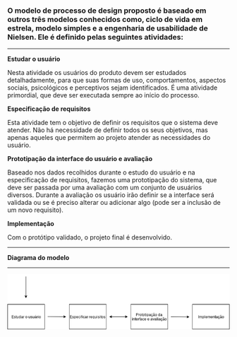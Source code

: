 <h3>O modelo de processo de design proposto é baseado em outros três modelos
conhecidos como, ciclo de vida em estrela, modelo simples e a engenharia de
usabilidade de Nielsen. Ele é definido pelas seguintes atividades:</h3>

<hr>

<b>Estudar o usuário</b>
<p>Nesta atividade os usuários do produto devem ser estudados
detalhadamente, para que suas formas de uso, comportamentos, aspectos sociais,
psicológicos e perceptivos sejam identificados. É uma atividade primordial, que deve
ser executada sempre ao início do processo.<p>

<b>Especificação de requisitos</b>
<p>Esta atividade tem o objetivo de definir os requisitos que o sistema deve
atender. Não há necessidade de definir todos os seus objetivos, mas apenas
aqueles que permitem ao projeto atender as necessidades do usuário.</p>

<b>Prototipação da interface do usuário e avaliação</b>
<p>Baseado nos dados recolhidos durante o estudo do usuário e na
especificação de requisitos, fazemos uma prototipação do sistema, que deve ser
passada por uma avaliação com um conjunto de usuários diversos. Durante a
avaliação os usuário irão definir se a interface será validada ou se é preciso alterar
ou adicionar algo (pode ser a inclusão de um novo requisito).</p>

<b>Implementação</b>
<p>Com o protótipo validado, o projeto final é desenvolvido.</p>

<hr>

<b>Diagrama do modelo</b>
<hr>
<img src=diagrama_modelo.png>

